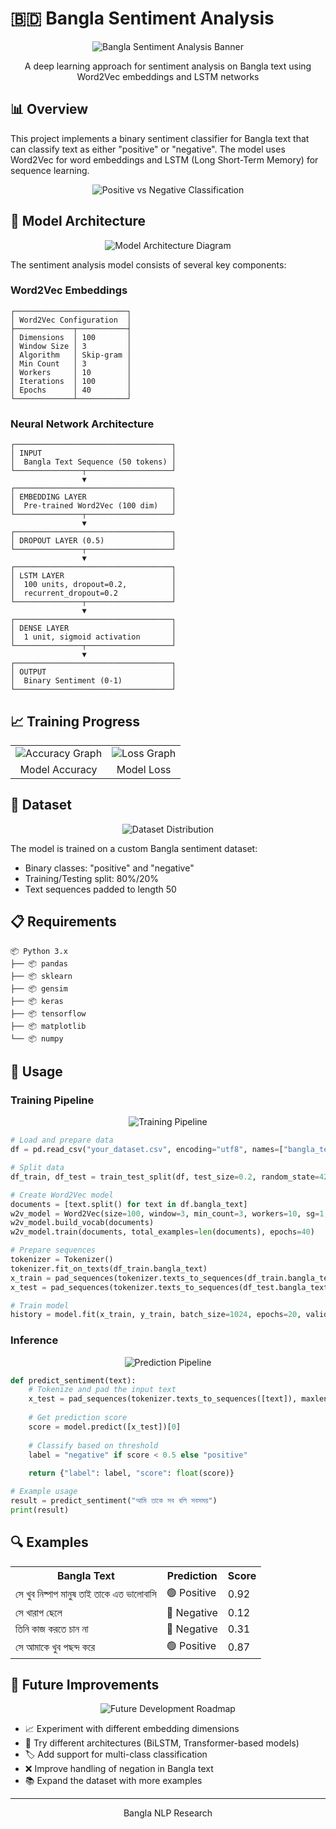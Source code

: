 # 🇧🇩 Bangla Sentiment Analysis

<div align="center">
  <img src="https://via.placeholder.com/800x200/5D44B3/ffffff?text=Bangla+Sentiment+Analysis" alt="Bangla Sentiment Analysis Banner"/>
  <p>A deep learning approach for sentiment analysis on Bangla text using Word2Vec embeddings and LSTM networks</p>
</div>

## 📊 Overview

This project implements a binary sentiment classifier for Bangla text that can classify text as either "positive" or "negative". The model uses Word2Vec for word embeddings and LSTM (Long Short-Term Memory) for sequence learning.

<div align="center">
  <img src="https://via.placeholder.com/600x300/f0f0f0/000000?text=Positive+vs+Negative+Classification" alt="Positive vs Negative Classification"/>
</div>

## 🧠 Model Architecture

<div align="center">
  <img src="https://via.placeholder.com/800x400/e6f7ff/000000?text=Model+Architecture" alt="Model Architecture Diagram"/>
</div>

The sentiment analysis model consists of several key components:

### Word2Vec Embeddings
```
┌─────────────────────────┐
│ Word2Vec Configuration  │
├─────────────┬───────────┤
│ Dimensions  │ 100       │
│ Window Size │ 3         │
│ Algorithm   │ Skip-gram │
│ Min Count   │ 3         │
│ Workers     │ 10        │
│ Iterations  │ 100       │
│ Epochs      │ 40        │
└─────────────┴───────────┘
```

### Neural Network Architecture
```
┌───────────────────────────────────┐
│ INPUT                             │
│  Bangla Text Sequence (50 tokens) │
└───────────────┬───────────────────┘
                ▼
┌───────────────────────────────────┐
│ EMBEDDING LAYER                   │
│  Pre-trained Word2Vec (100 dim)   │
└───────────────┬───────────────────┘
                ▼
┌───────────────────────────────────┐
│ DROPOUT LAYER (0.5)               │
└───────────────┬───────────────────┘
                ▼
┌───────────────────────────────────┐
│ LSTM LAYER                        │
│  100 units, dropout=0.2,          │
│  recurrent_dropout=0.2            │
└───────────────┬───────────────────┘
                ▼
┌───────────────────────────────────┐
│ DENSE LAYER                       │
│  1 unit, sigmoid activation       │
└───────────────┬───────────────────┘
                ▼
┌───────────────────────────────────┐
│ OUTPUT                            │
│  Binary Sentiment (0-1)           │
└───────────────────────────────────┘
```

## 📈 Training Progress

<div align="center">
  <table>
    <tr>
      <td><img src="https://via.placeholder.com/400x300/e6f7ff/000000?text=Accuracy+Graph" alt="Accuracy Graph"/></td>
      <td><img src="https://via.placeholder.com/400x300/e6f7ff/000000?text=Loss+Graph" alt="Loss Graph"/></td>
    </tr>
    <tr>
      <td align="center">Model Accuracy</td>
      <td align="center">Model Loss</td>
    </tr>
  </table>
</div>

## 📁 Dataset

<div align="center">
  <img src="https://via.placeholder.com/600x300/f0f0f0/000000?text=Dataset+Distribution" alt="Dataset Distribution"/>
</div>

The model is trained on a custom Bangla sentiment dataset:
- Binary classes: "positive" and "negative"
- Training/Testing split: 80%/20%
- Text sequences padded to length 50

## 📋 Requirements

```
📦 Python 3.x
├── 📦 pandas
├── 📦 sklearn
├── 📦 gensim
├── 📦 keras
├── 📦 tensorflow
├── 📦 matplotlib
└── 📦 numpy
```

## 🚀 Usage

### Training Pipeline

<div align="center">
  <img src="https://via.placeholder.com/800x200/f0f0f0/000000?text=Training+Pipeline" alt="Training Pipeline"/>
</div>

```python
# Load and prepare data
df = pd.read_csv("your_dataset.csv", encoding="utf8", names=["bangla_text", "target"])

# Split data
df_train, df_test = train_test_split(df, test_size=0.2, random_state=42, shuffle=True)

# Create Word2Vec model
documents = [text.split() for text in df.bangla_text]
w2v_model = Word2Vec(size=100, window=3, min_count=3, workers=10, sg=1, iter=100)
w2v_model.build_vocab(documents)
w2v_model.train(documents, total_examples=len(documents), epochs=40)

# Prepare sequences
tokenizer = Tokenizer()
tokenizer.fit_on_texts(df_train.bangla_text)
x_train = pad_sequences(tokenizer.texts_to_sequences(df_train.bangla_text), maxlen=50)
x_test = pad_sequences(tokenizer.texts_to_sequences(df_test.bangla_text), maxlen=50)

# Train model
history = model.fit(x_train, y_train, batch_size=1024, epochs=20, validation_split=0.1)
```

### Inference

<div align="center">
  <img src="https://via.placeholder.com/600x200/f0f0f0/000000?text=Prediction+Pipeline" alt="Prediction Pipeline"/>
</div>

```python
def predict_sentiment(text):
    # Tokenize and pad the input text
    x_test = pad_sequences(tokenizer.texts_to_sequences([text]), maxlen=50)
    
    # Get prediction score
    score = model.predict([x_test])[0]
    
    # Classify based on threshold
    label = "negative" if score < 0.5 else "positive"
    
    return {"label": label, "score": float(score)}

# Example usage
result = predict_sentiment("আমি তাকে সব বলি সবসময়")
print(result)
```



## 🔍 Examples

<div align="center">
  <table>
    <tr>
      <th>Bangla Text</th>
      <th>Prediction</th>
      <th>Score</th>
    </tr>
    <tr>
      <td>সে খুব নিষ্পাপ মানুষ তাই তাকে এত ভালোবাসি</td>
      <td>🟢 Positive</td>
      <td>0.92</td>
    </tr>
    <tr>
      <td>সে খারাপ ছেলে</td>
      <td>🔴 Negative</td>
      <td>0.12</td>
    </tr>
    <tr>
      <td>তিনি কাজ করতে চান না</td>
      <td>🔴 Negative</td>
      <td>0.31</td>
    </tr>
    <tr>
      <td>সে আমাকে খুব পছন্দ করে</td>
      <td>🟢 Positive</td>
      <td>0.87</td>
    </tr>
  </table>
</div>

## 🚀 Future Improvements

<div align="center">
  <img src="https://via.placeholder.com/800x200/f0f0f0/000000?text=Future+Development+Roadmap" alt="Future Development Roadmap"/>
</div>

- 📈 Experiment with different embedding dimensions
- 🔄 Try different architectures (BiLSTM, Transformer-based models)
- 🏷️ Add support for multi-class classification
- ❌ Improve handling of negation in Bangla text
- 📚 Expand the dataset with more examples


---

<div align="center">
  <p>Bangla NLP Research</p>
</div>
